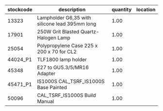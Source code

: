 |stockcode|description|quantity|location|
|---------|-----------|--------|--------|
|13323|Lampholder G6,35 with silicone lead 395mm long|1.00||
|17901|250W Grit Blasted Quartz-Halogen Lamp|1.00||
|25054|Polypropylene Case 225 x 200 x 70 for CL2|1.00||
|44024_P1|TLF1800 lamp holder|1.00||
|45348|E27 to GU5.3/5/MR16 Adapter|1.00||
|45471_P1|IS1000S CAL_TSRF_IS1000S Base Painted|1.00||
|50096|CAL_TSRF_IS1000S Build Manual|1.00||
